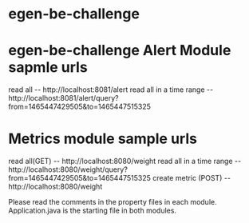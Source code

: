 # egen-be-challenge
egen-be-challenge
Alert Module sapmle urls
============================================
read all 					--  http://localhost:8081/alert
read all in a time range	--  http://localhost:8081/alert/query?from=1465447429505&to=1465447515325


Metrics module sample urls
============================================
read all(GET) 				-- http://localhost:8080/weight
read all in a time range	-- http://localhost:8080/weight/query?from=1465447429505&to=1465447515325
create metric (POST)    	-- http://localhost:8080/weight


Please read the comments in the property files in each module.
Application.java is the starting file in both modules.
